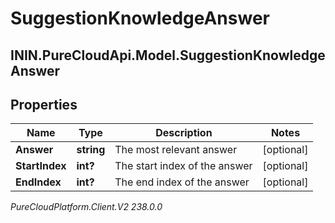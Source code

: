 # SuggestionKnowledgeAnswer

## ININ.PureCloudApi.Model.SuggestionKnowledgeAnswer

## Properties

|Name | Type | Description | Notes|
|------------ | ------------- | ------------- | -------------|
| **Answer** | **string** | The most relevant answer | [optional] |
| **StartIndex** | **int?** | The start index of the answer | [optional] |
| **EndIndex** | **int?** | The end index of the answer | [optional] |



_PureCloudPlatform.Client.V2 238.0.0_

